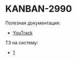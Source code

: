 # KANBAN-2990

Полезная документация:
* [YouTrack](https://www.jetbrains.com/youtrack/features/agile_project_management.html)

ТЗ на систему:
* [1](https://docs.google.com/document/d/1pDeiW9VhSNxpnGnzth_P8r3Zd-dLdmUgahi1s84CwVg/edit)